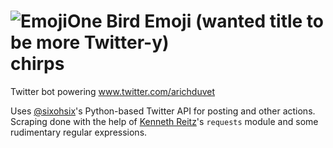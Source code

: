 # ![EmojiOne Bird Emoji (wanted title to be more Twitter-y)](https://emojipedia-us.s3.amazonaws.com/cache/ea/72/ea7243c295616ebdf6d8e3c9165f0ac8.png) chirps
Twitter bot powering www.twitter.com/arichduvet

Uses [@sixohsix](https://github.com/sixohsix)'s Python-based Twitter API for posting and other actions.
Scraping done with the help of [Kenneth Reitz](https://github.com/kennethreitz)'s `requests` module and some rudimentary regular expressions.

